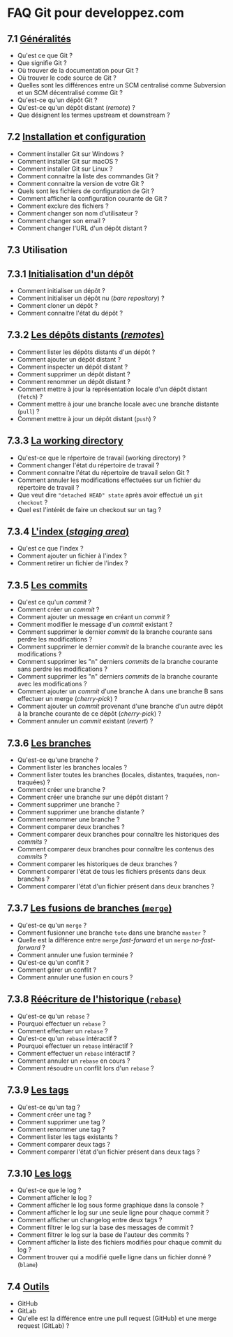 # FAQ Git pour developpez.com

## 7.1 [Généralités](faq-content/faq-7.1-generalites.md)

- Qu'est ce que Git ?
- Que signifie Git ?
- Où trouver de la documentation pour Git ?
- Où trouver le code source de Git ?
- Quelles sont les différences entre un SCM centralisé comme Subversion et un SCM décentralisé comme Git ?
- Qu'est-ce qu'un dépôt Git ?
- Qu'est-ce qu'un dépôt distant (*remote*) ?
- Que désignent les termes upstream et downstream ?

## 7.2 [Installation et configuration](faq-content/faq-7.2-install-config.md)

- Comment installer Git sur Windows ?
- Comment installer Git sur macOS ?
- Comment installer Git sur Linux ?
- Comment connaitre la liste des commandes Git ?
- Comment connaitre la version de votre Git ?
- Quels sont les fichiers de configuration de Git ?
- Comment afficher la configuration courante de Git ?
- Comment exclure des fichiers ?
- Comment changer son nom d'utilisateur ?
- Comment changer son email ?
- Comment changer l'URL d'un dépôt distant ?

## 7.3 Utilisation

## 7.3.1 [Initialisation d'un dépôt](faq-content/faq-7.3.1-initialisation-repository.md)

- Comment initialiser un dépôt ?
- Comment initialiser un dépôt nu (*bare repository*) ?
- Comment cloner un dépôt ?
- Comment connaitre l'état du dépôt ?

## 7.3.2 [Les dépôts distants (*remotes*)](faq-content/faq-7.3.2-remotes.md)

- Comment lister les dépôts distants d'un dépôt ?
- Comment ajouter un dépôt distant ?
- Comment inspecter un dépôt distant ?
- Comment supprimer un dépôt distant ?
- Comment renommer un dépôt distant ?
- Comment mettre à jour la représentation locale d'un dépôt distant (`fetch`) ?
- Comment mettre à jour une branche locale avec une branche distante (`pull`) ?
- Comment mettre à jour un dépôt distant (`push`) ?

## 7.3.3 [La working directory](faq-content/faq-7.3.3-working-directory.md)

- Qu'est-ce que le répertoire de travail (working directory) ?
- Comment changer l'état du répertoire de travail ?
- Comment connaitre l'état du répertoire de travail selon Git ?
- Comment annuler les modifications effectuées sur un fichier du répertoire de travail ?
- Que veut dire `"detached HEAD" state` après avoir effectué un `git checkout` ?
- Quel est l'intérêt de faire un checkout sur un tag ?

## 7.3.4 [L'index (*staging area*)](faq-content/faq-7.3.4-zone-staging.md)

- Qu'est ce que l'index ?
- Comment ajouter un fichier à l'index ?
- Comment retirer un fichier de l'index ?

## 7.3.5 [Les commits](faq-content/faq-7.3.5-les-commits.md)

- Qu'est ce qu'un *commit* ?
- Comment créer un *commit* ?
- Comment ajouter un message en créant un *commit* ?
- Comment modifier le message d'un *commit* existant ?
- Comment supprimer le dernier *commit* de la branche courante sans perdre les modifications ?
- Comment supprimer le dernier *commit* de la branche courante avec les modifications ?
- Comment supprimer les "n" derniers *commits* de la branche courante sans perdre les modifications ?
- Comment supprimer les "n" derniers *commits* de la branche courante avec les modifications ?
- Comment ajouter un *commit* d'une branche A dans une branche B sans effectuer un merge (*cherry-pick*) ?
- Comment ajouter un *commit* provenant d'une branche d'un autre dépôt à la branche courante de ce dépôt (*cherry-pick*) ?
- Comment annuler un *commit* existant (*revert*) ?

## 7.3.6 [Les branches](faq-content/faq-7.3.6-les-branches.md)

- Qu'est-ce qu'une branche ?
- Comment lister les branches locales ?
- Comment lister toutes les branches (locales, distantes, traquées, non-traquées) ?
- Comment créer une branche ?
- Comment créer une branche sur une dépôt distant ?
- Comment supprimer une branche ?
- Comment supprimer une branche distante ?
- Comment renommer une branche ?
- Comment comparer deux branches ?
- Comment comparer deux branches pour connaître les historiques des *commits* ?
- Comment comparer deux branches pour connaître les contenus des *commits* ?
- Comment comparer les historiques de deux branches ?
- Comment comparer l'état de tous les fichiers présents dans deux branches ?
- Comment comparer l'état d'un fichier présent dans deux branches ?

## 7.3.7 [Les fusions de branches (`merge`)](faq-content/faq-7.3.7-merge.md)

- Qu'est-ce qu'un `merge` ?
- Comment fusionner une branche `toto` dans une branche `master` ?
- Quelle est la différence entre `merge` *fast-forward* et un `merge` *no-fast-forward* ?
- Comment annuler une fusion terminée ?
- Qu'est-ce qu'un conflit ?
- Comment gérer un conflit ?
- Comment annuler une fusion en cours ?

## 7.3.8 [Réécriture de l'historique (`rebase`)](faq-content/faq-7.3.8-rebase.md)

- Qu'est-ce qu'un `rebase` ?
- Pourquoi effectuer un `rebase` ?
- Comment effectuer un `rebase` ?
- Qu'est-ce qu'un `rebase` intéractif ?
- Pourquoi effectuer un `rebase` intéractif ?
- Comment effectuer un `rebase` intéractif ?
- Comment annuler un `rebase` en cours ?
- Comment résoudre un conflit lors d'un `rebase` ?

## 7.3.9 [Les tags](faq-content/faq-7.3.9-tags.md)

- Qu'est-ce qu'un tag ?
- Comment créer une tag ?
- Comment supprimer une tag ?
- Comment renommer une tag ?
- Comment lister les tags existants ?
- Comment comparer deux tags ?
- Comment comparer l'état d'un fichier présent dans deux tags ?

## 7.3.10 [Les logs](faq-content/faq-7.3.10-logs.md)

- Qu'est-ce que le log ?
- Comment afficher le log ?
- Comment afficher le log sous forme graphique dans la console ?
- Comment afficher le log sur une seule ligne pour chaque commit ?
- Comment afficher un changelog entre deux tags ?
- Comment filtrer le log sur la base des messages de commit ?
- Comment filtrer le log sur la base de l'auteur des commits ?
- Comment afficher la liste des fichiers modifiés pour chaque commit du log ?
- Comment trouver qui a modifié quelle ligne dans un fichier donné ? (`blame`)

## 7.4 [Outils](faq-content/faq-7.4-outils.md)

- GitHub
- GitLab
- Qu'elle est la différence entre une pull request (GitHub) et une merge request (GitLab) ?
